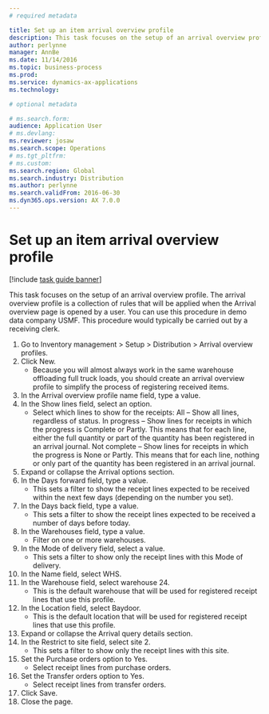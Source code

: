 ```yaml
---
# required metadata

title: Set up an item arrival overview profile
description: This task focuses on the setup of an arrival overview profile.
author: perlynne
manager: AnnBe
ms.date: 11/14/2016
ms.topic: business-process
ms.prod:  
ms.service: dynamics-ax-applications
ms.technology:  

# optional metadata

# ms.search.form:   
audience: Application User
# ms.devlang:  
ms.reviewer: josaw
ms.search.scope: Operations
# ms.tgt_pltfrm:  
# ms.custom:  
ms.search.region: Global
ms.search.industry: Distribution
ms.author: perlynne
ms.search.validFrom: 2016-06-30
ms.dyn365.ops.version: AX 7.0.0
---
```

# Set up an item arrival overview profile

[!include [task guide banner](../../includes/task-guide-banner.md)]

This task focuses on the setup of an arrival overview profile. The arrival overview profile is a collection of rules that will be applied when the Arrival overview page is opened by a user. You can use this procedure in demo data company USMF. This procedure would typically be carried out by a receiving clerk.





1. Go to Inventory management > Setup > Distribution > Arrival overview profiles.
2. Click New.
    * Because you will almost always work in the same warehouse offloading full truck loads, you should create an arrival overview profile to simplify the process of registering received items.  
3. In the Arrival overview profile name field, type a value.
4. In the Show lines field, select an option.
    * Select which lines to show for the receipts:   All – Show all lines, regardless of status.   In progress – Show lines for receipts in which the progress is Complete or Partly. This means that for each line, either the full quantity or part of the quantity has been registered in an arrival journal.   Not complete – Show lines for receipts in which the progress is None or Partly. This means that for each line, nothing or only part of the quantity has been registered in an arrival journal.  
5. Expand or collapse the Arrival options section.
6. In the Days forward field, type a value.
    * This sets a filter to show the receipt lines expected to be received within the next few days (depending on the number you set).  
7. In the Days back field, type a value.
    * This sets a filter to show the receipt lines expected to be received a number of days before today.  
8. In the Warehouses field, type a value.
    * Filter on one or more warehouses.  
9. In the Mode of delivery field, select a value.
    * This sets a filter to show only the receipt lines with this Mode of delivery.  
10. In the Name field, select WHS.
11. In the Warehouse field, select warehouse 24.
    * This is the default warehouse that will be used for registered receipt lines that use this profile.  
12. In the Location field, select Baydoor.
    * This is the default location that will be used for registered receipt lines that use this profile.  
13. Expand or collapse the Arrival query details section.
14. In the Restrict to site field, select site 2.
    * This sets a filter to show only the receipt lines with this site.  
15. Set the Purchase orders option to Yes.
    * Select receipt lines from purchase orders.  
16. Set the Transfer orders option to Yes.
    * Select receipt lines from transfer orders.  
17. Click Save.
18. Close the page.
